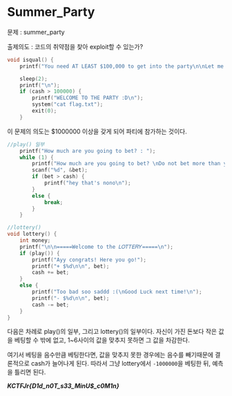 # Summer_Party





문제 : summer_party



출제의도 : 코드의 취약점을 찾아 exploit할 수 있는가?






```c
void isqual() {
	printf("You need AT LEAST $100,000 to get into the party\n\nLet me see...");

	sleep(2);
	printf("\n");
	if (cash > 100000) {
		printf("WELCOME TO THE PARTY :D\n");
		system("cat flag.txt");
		exit(0);
	}
```
  
  
  
  
이 문제의 의도는 $1000000 이상을 갖게 되어 파티에 참가하는 것이다.



```c
//play() 일부
	printf("How much are you going to bet? : ");
	while (1) {
		printf("How much are you going to bet? \nDo not bet more than you have: ");
		scanf("%d", &bet);
		if (bet > cash) {
			printf("hey that's nono\n");
		}
		else {
			break;
		}
	}
```


```c
//lottery()
void lottery() {
	int money;
	printf("\n\n=====Welcome to the 𝐿𝑂𝑇𝑇𝐸𝑅𝑌=====\n");
	if (play()) {
		printf("Ayy congrats! Here you go!");
		printf("+ $%d\n\n", bet);
		cash += bet;
	}
	else {
		printf("Too bad soo saddd :(\nGood Luck next time!\n");
		printf("- $%d\n\n", bet);
		cash -= bet;
	}
}
```


다음은 차례로 play()의 일부, 그리고 lottery()의 일부이다. 자신이 가진 돈보다 작은 값을 베팅할 수 밖에 없고, 1~6사이의 값을 맞추지 못하면 그 값을 차감한다.


여기서 베팅을 음수만큼 베팅한다면, 값을 맞추지 못한 경우에는 음수를 빼기때문에 결론적으로 cash가 늘어나게 된다. 따라서 그냥 lottery에서 `-1000000`을 베팅한 뒤, 예측을 틀리면 된다.






***KCTFJr{D1d_n0T_s33_MinU$_c0M1n}***
